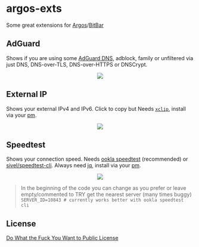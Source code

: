 # argos-exts
Some great extensions for <a href="https://github.com/p-e-w/argos">Argos</a>/<a href="https://github.com/matryer/bitbar">BitBar</a>

## AdGuard

Shows if you are using some <a href="https://adguard.com/en/adguard-dns/overview.html#setup-guide">AdGuard DNS</a>, adblock, family or unfiltered via just DNS, DNS-over-TLS, DNS-over-HTTPS or DNSCrypt.
<p align="center">
  <img src="https://cdn.jsdelivr.net/gh/insign/argos-exts/.github/adguard.png">
</p>

## External IP
Shows your external IPv4 and IPv6. Click to copy but Needs <a href="https://github.com/astrand/xclip">`xclip`</a>, install via your <a href="https://en.wikipedia.org/wiki/List_of_software_package_management_systems#Unix-like">pm</a>.
<p align="center">
  <img src="https://cdn.jsdelivr.net/gh/insign/argos-exts/.github/ip.png">
</p>

## Speedtest
Shows your connection speed. Needs <a href="https://www.speedtest.net/apps/cli">ookla speedtest</a> (recommended) or <a href="https://github.com/sivel/speedtest-cli">sivel/speedtest-cli</a>. Always need <a href="https://stedolan.github.io/jq/">jq</a>, install via your <a href="https://en.wikipedia.org/wiki/List_of_software_package_management_systems#Unix-like">pm</a>. 
<p align="center">
  <img src="https://cdn.jsdelivr.net/gh/insign/argos-exts/.github/speedtest.png">
</p>

> In the beginning of the code you can change as you prefer or leave empty/commented to TRY get the nearest server (many times buggy)
`SERVER_ID=10843 # currently works better with ookla speedtest cli`

## License
[Do What the Fuck You Want to Public License](LICENSE.md)
